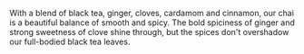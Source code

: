 With a blend of black tea, ginger, cloves, cardamom and cinnamon, our chai is a beautiful balance of smooth and spicy. The bold spiciness of ginger and strong sweetness of clove shine through, but the spices don't overshadow our full-bodied black tea leaves.